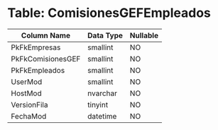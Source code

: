 # Table: ComisionesGEFEmpleados

| Column Name | Data Type | Nullable |
|-------------|-----------|----------|
| PkFkEmpresas | smallint | NO |
| PkFkComisionesGEF | smallint | NO |
| PkFkEmpleados | smallint | NO |
| UserMod | smallint | NO |
| HostMod | nvarchar | NO |
| VersionFila | tinyint | NO |
| FechaMod | datetime | NO |

